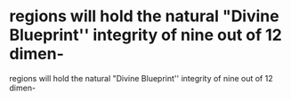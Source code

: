 # regions will hold the natural "Divine Blueprint'' integrity of nine out of 12 dimen-

regions will hold the natural "Divine Blueprint'' integrity of nine out of 12 dimen-